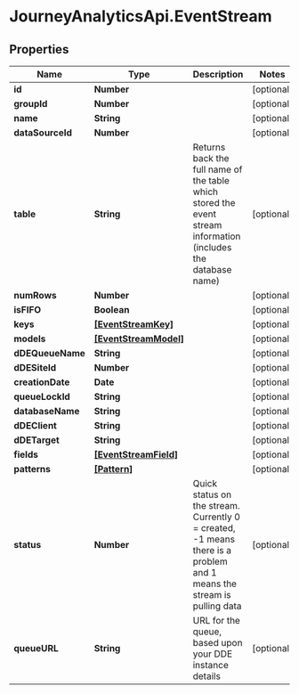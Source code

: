 # JourneyAnalyticsApi.EventStream

## Properties

Name | Type | Description | Notes
------------ | ------------- | ------------- | -------------
**id** | **Number** |  | [optional] 
**groupId** | **Number** |  | [optional] 
**name** | **String** |  | [optional] 
**dataSourceId** | **Number** |  | [optional] 
**table** | **String** | Returns back the full name of the table which stored the event stream information (includes the database name) | [optional] 
**numRows** | **Number** |  | [optional] 
**isFIFO** | **Boolean** |  | [optional] 
**keys** | [**[EventStreamKey]**](EventStreamKey.md) |  | [optional] 
**models** | [**[EventStreamModel]**](EventStreamModel.md) |  | [optional] 
**dDEQueueName** | **String** |  | [optional] 
**dDESiteId** | **Number** |  | [optional] 
**creationDate** | **Date** |  | [optional] 
**queueLockId** | **String** |  | [optional] 
**databaseName** | **String** |  | [optional] 
**dDEClient** | **String** |  | [optional] 
**dDETarget** | **String** |  | [optional] 
**fields** | [**[EventStreamField]**](EventStreamField.md) |  | [optional] 
**patterns** | [**[Pattern]**](Pattern.md) |  | [optional] 
**status** | **Number** | Quick status on the stream.  Currently 0 &#x3D; created, -1 means there is a problem and 1 means the stream is pulling data | [optional] 
**queueURL** | **String** | URL for the queue, based upon your DDE instance details | [optional] 


